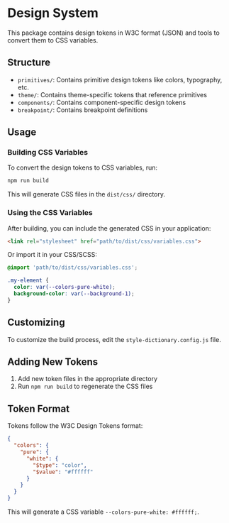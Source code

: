 # Design System

This package contains design tokens in W3C format (JSON) and tools to convert them to CSS variables.

## Structure

- `primitives/`: Contains primitive design tokens like colors, typography, etc.
- `theme/`: Contains theme-specific tokens that reference primitives
- `components/`: Contains component-specific design tokens
- `breakpoint/`: Contains breakpoint definitions

## Usage

### Building CSS Variables

To convert the design tokens to CSS variables, run:

```bash
npm run build
```

This will generate CSS files in the `dist/css/` directory.

### Using the CSS Variables

After building, you can include the generated CSS in your application:

```html
<link rel="stylesheet" href="path/to/dist/css/variables.css">
```

Or import it in your CSS/SCSS:

```css
@import 'path/to/dist/css/variables.css';

.my-element {
  color: var(--colors-pure-white);
  background-color: var(--background-1);
}
```

## Customizing

To customize the build process, edit the `style-dictionary.config.js` file.

## Adding New Tokens

1. Add new token files in the appropriate directory
2. Run `npm run build` to regenerate the CSS files

## Token Format

Tokens follow the W3C Design Tokens format:

```json
{
  "colors": {
    "pure": {
      "white": {
        "$type": "color",
        "$value": "#ffffff"
      }
    }
  }
}
```

This will generate a CSS variable `--colors-pure-white: #ffffff;`.
